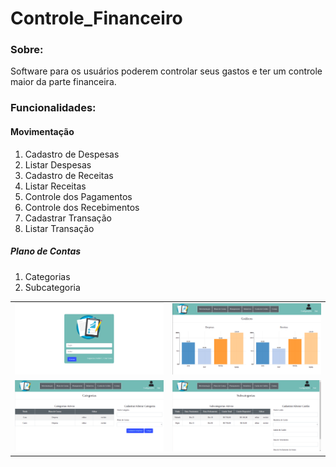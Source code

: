 # Controle_Financeiro
### Sobre:
Software para os usuários poderem controlar seus gastos e ter um controle maior da parte financeira.

### Funcionalidades:
#### Movimentação
<ol>
  <li>Cadastro de Despesas</li>
  <li>Listar Despesas</li>
  <li>Cadastro de Receitas</li>
  <li>Listar Receitas</li>
  <li>Controle dos Pagamentos</li>
  <li>Controle dos Recebimentos</li>
  <li>Cadastrar Transação</li>
  <li>Listar Transação</li>
</ol>

##### Plano de Contas
<ol>
  <li>Categorias</li>
  <li>Subcategoria</li>
</ol>

<table>
  <tr>
    <td><img src="layout/login.png"></td>
    <td><img src="layout/paginainicial.png"></td>
  </tr>
  <tr>
    <td><img src="layout/categorias.png"></td>
    <td><img src="layout/cartaocredito.png"></td>
  </tr>
</table>
